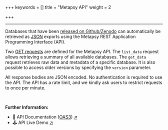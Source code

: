 +++
keywords = []
title = "Metapsy API"
weight = 2

+++
***

Databases that have been [released on Github/Zenodo](https://docs.metapsy.org/release/) can automatically be retrieved as [JSON](https://www.json.org/json-en.html) exports using the Metapsy REST Application Programming Interface (API).

Two [GET requests](https://restfulapi.net/http-methods/#get) are defined for the Metapsy API. The `list_data` request allows retrieving a summary of all available databases. The `get_data` request retrieves raw data and metadata of a specific database. It is also possible to access older versions by specifying the `version` parameter.

All response bodies are JSON encoded. No authentication is required to use the API. The API has a rate limit, and we kindly ask users to restrict requests to once per minute.

</br>

**Further Information:**

* 📄 API Documentation ([OAS3](https://swagger.io/specification/)) [↗](https://metapsy.org/api.html#api-docs)
* 🕹️ API Live Demo [↗](https://app.swaggerhub.com/apis-docs/t38169/metapsy/1.0.0)

<br></br>